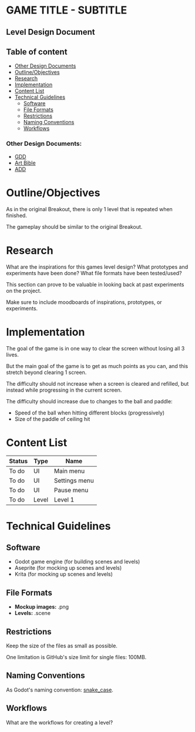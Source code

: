 # GAME TITLE - SUBTITLE

## Level Design Document

## Table of content

- [Other Design Documents](#other-design-documents)
- [Outline/Objectives](#outlineobjectives)
- [Research](#research)
- [Implementation](#implementation)
- [Content List](#content-list)
- [Technical Guidelines](#technical-guidelines)
    - [Software](#software)
    - [File Formats](#file-formats)
    - [Restrictions](#restrictions)
    - [Naming Conventions](#naming-conventions)
    - [Workflows](#workflows)

### Other Design Documents:

- [GDD](../game-design-document/gdd.md)
- [Art Bible](../art-bible/art-bible.md)
- [ADD](../audio-design-document/add.md)

# Outline/Objectives

As in the original Breakout, there is only 1 level that is repeated when finished.

The gameplay should be similar to the original Breakout.

# Research

What are the inspirations for this games level design? What prototypes and experiments have been done? What file formats have been tested/used?

This section can prove to be valuable in looking back at past experiments on the project.

Make sure to include moodboards of inspirations, prototypes, or experiments.

# Implementation

The goal of the game is in one way to clear the screen without losing all 3 lives.

But the main goal of the game is to get as much points as you can, and this stretch beyond clearing 1 screen.

The difficulty should not increase when a screen is cleared and refilled, but instead while progressing in the current screen.

The difficulty should increase due to changes to the ball and paddle:

- Speed of the ball when hitting different blocks (progressively)
- Size of the paddle of ceiling hit

# Content List

| Status | Type | Name |
|---|---|---|
| To do | UI | Main menu |
| To do | UI | Settings menu |
| To do | UI | Pause menu |
| To do | Level | Level 1 |

# Technical Guidelines

## Software

- Godot game engine (for building scenes and levels)
- Aseprite (for mocking up scenes and levels)
- Krita (for mocking up scenes and levels)

## File Formats

- **Mockup images:** .png
- **Levels:** .scene

## Restrictions

Keep the size of the files as small as possible.

One limitation is GitHub's size limit for single files: 100MB.

## Naming Conventions

As Godot's naming convention: [snake_case](https://docs.godotengine.org/en/stable/tutorials/scripting/gdscript/gdscript_styleguide.html#naming-conventions).

## Workflows

What are the workflows for creating a level?
